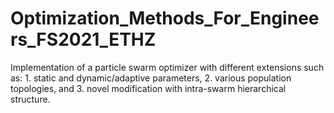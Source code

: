 # Optimization_Methods_For_Engineers_FS2021_ETHZ
Implementation of a particle swarm optimizer with different extensions such as: 1. static and dynamic/adaptive parameters, 2. various  population topologies, and 3. novel modification with intra-swarm hierarchical structure.
